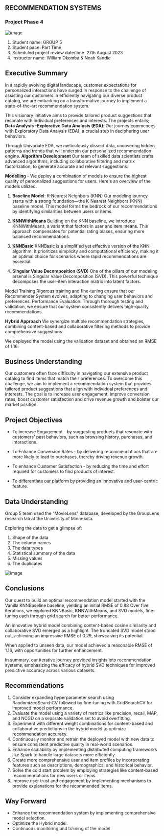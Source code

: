 ## RECOMMENDATION SYSTEMS

### Project Phase 4
![image](https://github.com/MbuguaKanai/Phase-4-Project-GROUP-5/assets/128227310/bf38a9e6-f776-4e44-8a8b-61461e1c6db2)

1. Student name: GROUP 5
2. Student pace: Part Time
3. Scheduled project review date/time: 27th August 2023
4. Instructor name: William Okomba & Noah Kandie

## Executive Summary

In a rapidly evolving digital landscape, customer expectations for personalized interactions have surged.In response to the challenge of assisting our customers in efficiently navigating our diverse product catalog, we are embarking on a transformative journey to implement a state-of-the-art recommendation system. 

This visionary initiative aims to provide tailored product suggestions that resonate with individual preferences and interests. The projects entails; **Data Analysis -Explorative Data Analysis (EDA)**: Our journey commences with Exploratory Data Analysis (EDA), a crucial step in deciphering user behaviors. 

Through Univariate EDA, we meticulously dissect data, uncovering hidden patterns and trends that will underpin our personalized recommendation engine. **Algorithm Development** Our team of skilled data scientists crafts advanced algorithms, including collaborative filtering and matrix factorization, to generate accurate and relevant suggestions.

**Modelling** - We deploy a combination of models to ensure the highest quality of personalized suggestions for users. Here's an overview of the models utilized.

1. **Baseline Model**: K-Nearest Neighbors (KNN) Our modeling journey starts with a strong foundation—the K-Nearest Neighbors (KNN) baseline model. This model forms the bedrock of our recommendations by identifying similarities between users or items.

2. **KNNWithMeans** Building on the KNN baseline, we introduce KNNWithMeans, a variant that factors in user and item means. This approach compensates for potential rating biases, ensuring more balanced recommendations.

3. **KNNBasic** KNNBasic is a simplified yet effective version of the KNN algorithm. It prioritizes simplicity and computational efficiency, making it an optimal choice for scenarios where rapid recommendations are essential.

4. **Singular Value Decomposition (SVD)** One of the pillars of our modeling arsenal is Singular Value Decomposition (SVD). This powerful technique decomposes the user-item interaction matrix into latent factors.

Model Training Rigorous training and fine-tuning ensure that our Recommender System evolves, adapting to changing user behaviors and preferences. Performance Evaluation: Through thorough testing and validation, we ensure that our system consistently delivers high-quality recommendations.

**Hybrid Approach** We synergize multiple recommendation strategies, combining content-based and collaborative filtering methods to provide comprehensive suggestions.

We deployed the model using the validation dataset and obtained an RMSE of 1.16.

## Business Understanding

Our customers often face difficulty in navigating our extensive product catalog to find items that match their preferences. To overcome this challenge, we aim to implement a recommendation system that provides tailored product suggestions that align with individual preferences and interests. The goal is to increase user engagement, improve conversion rates, boost customer satisfaction and drive revenue growth and bolster our market position.

## Project Objectives
* To increase Engagement - by suggesting products that resonate with customers' past behaviors, such as browsing history, purchases, and interactions.

* To Enhance Conversion Rates - by delivering recommendations that are more likely to lead to purchases, thereby driving revenue growth.

* To enhance Customer Satisfaction - by reducing the time and effort required for customers to find products of interest.

* To differentiate our platform by providing an innovative and user-centric feature.
   
## Data Understanding

Group 5 team used the “MovieLens” database, developed by the GroupLens research lab at the University of Minnesota.

Exploring the data to get a glimpse of:

1. Shape of the data
2. The column names
3. The data types
4. Statistical summary of the data
5. Missing values
6. The duplicates

![image](https://github.com/AkelleWaguma/Project_Phase4_RecommendationSystems_Group5/assets/134859044/cc729be4-272c-4bda-a885-d617ddf063b4)

## Conclusions

Our quest to build an optimal recommendation model started with the Vanilla KNNBaseline baseline, yielding an initial RMSE of 0.88 Over five iterations, we explored KNNBasic, KNNWithMeans, and SVD models, fine-tuning each through grid search for better performance.

An innovative hybrid model combining content-based cosine similarity and collaborative SVD emerged as a highlight. The truncated SVD model stood out, achieving an impressive RMSE of 0.29, showcasing its potential.

When applied to unseen data, our model achieved a reasonable RMSE of 1.16, with opportunities for further enhancement.

In summary, our iterative journey provided insights into recommendation systems, emphasizing the efficacy of hybrid SVD techniques for improved predictive accuracy across various datasets.

## Recommendations

1. Consider expanding hyperparameter search using RandomizedSearchCV followed by fine-tuning with GridSearchCV for improved model performance.
2. Evaluate the model using a variety of metrics like precision, recall, MAP, and NCGD on a separate validation set to avoid overfitting.
3. Experiment with different weight combinations for content-based and collaborative predictions in the hybrid model to optimize recommendation accuracy.
4. Continuously monitor and retrain the deployed model with new data to ensure consistent predictive quality in real-world scenarios.
5. Enhance scalability by implementing distributed computing frameworks like Spark to handle large datasets more efficiently.
6. Create more comprehensive user and item profiles by incorporating features such as descriptions, demographics, and historical behavior.
7. Solve the cold start problem by employing strategies like content-based recommendations for new users or items.
8. Improve user trust and engagement by implementing mechanisms to provide explanations for the recommended items.

## Way Forward

* Enhance the recommendation system by implementing comprehensive model selection.
* Optimize the Hybrid model.
* Continuous monitoring and training of the model

